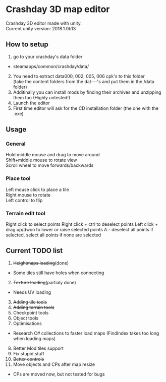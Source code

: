 # Crashday 3D map editor
Crashday 3D editor made with unity.  
Current unity version: 2018.1.0b13

## How to setup
1. go to your crashday's data folder
 * steamapps/common/crashday/data/
2. You need to extract data000, 002, 005, 006 cpk's to this folder  
 (take the content folders from the dat---'s and put them in the /data folder)
3. Additinally you can install mods by finding their archives and unzipping them too (Highly untested!)
4. Launch the editor
5. First time editor will ask for the CD installation folder (the one with the .exe)

## Usage
### General
Hold middle mouse and drag to move around  
Shift+middle mouse to rotate view  
Scroll wheel to move forwards/backwards  
### Place tool
Left mouse click to place a tile  
Right mouse to rotate  
Left control to flip  
### Terrain edit tool
Right click to select points
Right click + ctrl to deselect points
Left click + drag up/dwon to lower or raise selected points
A - deselect all points if selected, select all points if none are selected


## Current TODO list
1. ~~Heightmaps loading~~(done)
 * Some tiles still have holes when connecting
2. ~~Texture loading~~(partialy done)
 * Needs UV loading
3. ~~Adding tile tools~~
4. ~~Adding terrain tools~~
5. Checkpoint tools
6. Object tools
7. Optimisations
 * Research C# collections to faster load maps (FindIndex takes too long when loading maps)
8. Better Mod tiles support
9. Fix stupid stuff
10. ~~Better controls~~
11. Move objects and CPs after map resize
 * CPs are moved now, but not tested for bugs



